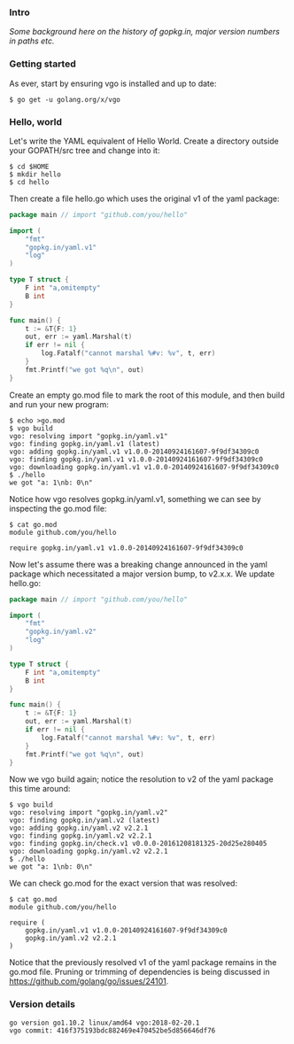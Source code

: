 <!-- __JSON: egrunner script.sh # LONG ONLINE

### Intro

_Some background here on the history of gopkg.in, major version numbers in paths etc._

### Getting started

As ever, start by ensuring vgo is installed and up to date:

```
{{PrintBlock "go get vgo" -}}
```

### Hello, world

Let's write the YAML equivalent of Hello World. Create a directory outside
your GOPATH/src tree and change into it:

```
{{PrintBlock "setup" -}}
```

Then create a file hello.go which uses the original v1 of the yaml package:

```go
{{PrintOut "cat hello.go" -}}
```

Create an empty go.mod file to mark the root of this module, and then build and
run your new program:

```
{{PrintBlock "initial vgo build" -}}
```

Notice how vgo resolves gopkg.in/yaml.v1, something we can see by inspecting the go.mod
file:

```
{{PrintBlock "cat go.mod initial" -}}
```

Now let's assume there was a breaking change announced in the yaml package which necessitated a
major version bump, to v2.x.x. We update hello.go:


```go
{{PrintOut "cat hello.go v2" -}}
```

Now we vgo build again; notice the resolution to v2 of the yaml package this time around:

```
{{PrintBlock "vgo build v2" -}}
```

We can check go.mod for the exact version that was resolved:

```
{{PrintBlock "cat go.mod v2" -}}
```

Notice that the previously resolved v1 of the yaml package remains in the go.mod file. Pruning or trimming of
dependencies is being discussed in https://github.com/golang/go/issues/24101.

### Version details

```
{{PrintBlockOut "version details" -}}
```

-->

### Intro

_Some background here on the history of gopkg.in, major version numbers in paths etc._

### Getting started

As ever, start by ensuring vgo is installed and up to date:

```
$ go get -u golang.org/x/vgo
```

### Hello, world

Let's write the YAML equivalent of Hello World. Create a directory outside
your GOPATH/src tree and change into it:

```
$ cd $HOME
$ mkdir hello
$ cd hello
```

Then create a file hello.go which uses the original v1 of the yaml package:

```go
package main // import "github.com/you/hello"

import (
	"fmt"
	"gopkg.in/yaml.v1"
	"log"
)

type T struct {
	F int "a,omitempty"
	B int
}

func main() {
	t := &T{F: 1}
	out, err := yaml.Marshal(t)
	if err != nil {
		log.Fatalf("cannot marshal %#v: %v", t, err)
	}
	fmt.Printf("we got %q\n", out)
}
```

Create an empty go.mod file to mark the root of this module, and then build and
run your new program:

```
$ echo >go.mod
$ vgo build
vgo: resolving import "gopkg.in/yaml.v1"
vgo: finding gopkg.in/yaml.v1 (latest)
vgo: adding gopkg.in/yaml.v1 v1.0.0-20140924161607-9f9df34309c0
vgo: finding gopkg.in/yaml.v1 v1.0.0-20140924161607-9f9df34309c0
vgo: downloading gopkg.in/yaml.v1 v1.0.0-20140924161607-9f9df34309c0
$ ./hello
we got "a: 1\nb: 0\n"
```

Notice how vgo resolves gopkg.in/yaml.v1, something we can see by inspecting the go.mod
file:

```
$ cat go.mod
module github.com/you/hello

require gopkg.in/yaml.v1 v1.0.0-20140924161607-9f9df34309c0
```

Now let's assume there was a breaking change announced in the yaml package which necessitated a
major version bump, to v2.x.x. We update hello.go:


```go
package main // import "github.com/you/hello"

import (
	"fmt"
	"gopkg.in/yaml.v2"
	"log"
)

type T struct {
	F int "a,omitempty"
	B int
}

func main() {
	t := &T{F: 1}
	out, err := yaml.Marshal(t)
	if err != nil {
		log.Fatalf("cannot marshal %#v: %v", t, err)
	}
	fmt.Printf("we got %q\n", out)
}
```

Now we vgo build again; notice the resolution to v2 of the yaml package this time around:

```
$ vgo build
vgo: resolving import "gopkg.in/yaml.v2"
vgo: finding gopkg.in/yaml.v2 (latest)
vgo: adding gopkg.in/yaml.v2 v2.2.1
vgo: finding gopkg.in/yaml.v2 v2.2.1
vgo: finding gopkg.in/check.v1 v0.0.0-20161208181325-20d25e280405
vgo: downloading gopkg.in/yaml.v2 v2.2.1
$ ./hello
we got "a: 1\nb: 0\n"
```

We can check go.mod for the exact version that was resolved:

```
$ cat go.mod
module github.com/you/hello

require (
	gopkg.in/yaml.v1 v1.0.0-20140924161607-9f9df34309c0
	gopkg.in/yaml.v2 v2.2.1
)
```

Notice that the previously resolved v1 of the yaml package remains in the go.mod file. Pruning or trimming of
dependencies is being discussed in https://github.com/golang/go/issues/24101.

### Version details

```
go version go1.10.2 linux/amd64 vgo:2018-02-20.1
vgo commit: 416f375193bdc882469e470452be5d856646df76
```

<!-- END -->
